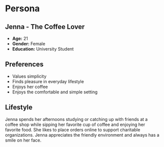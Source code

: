 # Persona

## Jenna - The Coffee Lover
- **Age:** 21
- **Gender:** Female
- **Education:** University Student

## Preferences
- Values simplicity
- Finds pleasure in everyday lifestyle
- Enjoys her coffee
- Enjoys the comfortable and simple setting

## Lifestyle
Jenna spends her afternoons studying or catching up with friends at a coffee shop while sipping her favorite cup of coffee and enjoying her favorite food. She likes to place orders online to support charitable organizations. Jenna appreciates the friendly environment and always has a smile on her face.